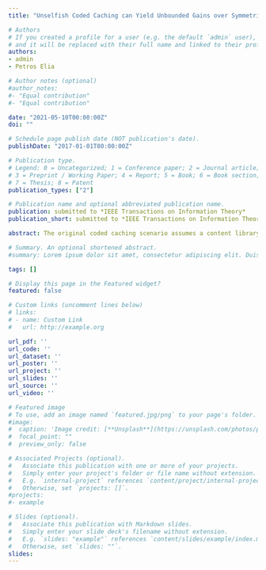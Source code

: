 ```yaml
---
title: "Unselfish Coded Caching can Yield Unbounded Gains over Symmetrically Selfish Caching"

# Authors
# If you created a profile for a user (e.g. the default `admin` user), write the username (folder name) here 
# and it will be replaced with their full name and linked to their profile.
authors:
- admin
- Petros Elia

# Author notes (optional)
#author_notes:
#- "Equal contribution"
#- "Equal contribution"

date: "2021-05-10T00:00:00Z"
doi: ""

# Schedule page publish date (NOT publication's date).
publishDate: "2017-01-01T00:00:00Z"

# Publication type.
# Legend: 0 = Uncategorized; 1 = Conference paper; 2 = Journal article;
# 3 = Preprint / Working Paper; 4 = Report; 5 = Book; 6 = Book section;
# 7 = Thesis; 8 = Patent
publication_types: ["2"]

# Publication name and optional abbreviated publication name.
publication: submitted to *IEEE Transactions on Information Theory*
publication_short: submitted to *IEEE Transactions on Information Theory*

abstract: The original coded caching scenario assumes a content library that is of interest to all receiving users. In a realistic scenario though, the users may have diverging interests which may intersect to various degrees. What happens for example if each file is of potential interest to, say, $40 \\%$ of the users and each user has potential interest in $40 \\%$ of the library? In this work, we investigate the so-called *symmetrically selfish coded caching scenario*, where each user only makes requests from a subset of the library that defines its own *File Demand Set (FDS)*, each user caches selfishly only contents from its own FDS, and where the different FDSs symmetrically overlap to some extent. In the context of various traditional prefetching scenarios (prior to the emergence of coded caching), selfish approaches were known to be potentially very effective. On the other hand &#151 with the exception of some notable works &#151 little is known about selfish coded caching. We here present a new information-theoretic converse that proves, in a general setting of symmetric FDS structures, that selfish coded caching, despite enjoying a much larger local caching gain and a much smaller set of possible demands, introduces an unbounded load increase compared to the unselfish case. In particular, in the $K$-user broadcast channel where each user stores a fraction $\gamma$ of the library, where each file (class) is of interest to $\alpha$ users, and where any one specific file is of interest to a fraction $\delta$ of users, the optimal coding gain of symmetrically selfish caching is at least $(K - \alpha)\gamma + 1$ times smaller than in the unselfish scenario. This allows us to draw the powerful conclusion that the optimal selfish coding gain is upper bounded by $1/(1 - \delta)$, and thus does not scale with $K$. These derived limits are shown to be exact for different types of demands.

# Summary. An optional shortened abstract.
#summary: Lorem ipsum dolor sit amet, consectetur adipiscing elit. Duis posuere tellus ac convallis placerat. Proin tincidunt magna sed ex sollicitudin condimentum.

tags: []

# Display this page in the Featured widget?
featured: false

# Custom links (uncomment lines below)
# links:
# - name: Custom Link
#   url: http://example.org

url_pdf: ''
url_code: ''
url_dataset: ''
url_poster: ''
url_project: ''
url_slides: ''
url_source: ''
url_video: ''

# Featured image
# To use, add an image named `featured.jpg/png` to your page's folder. 
#image:
#  caption: 'Image credit: [**Unsplash**](https://unsplash.com/photos/pLCdAaMFLTE)'
#  focal_point: ""
#  preview_only: false

# Associated Projects (optional).
#   Associate this publication with one or more of your projects.
#   Simply enter your project's folder or file name without extension.
#   E.g. `internal-project` references `content/project/internal-project/index.md`.
#   Otherwise, set `projects: []`.
#projects:
#- example

# Slides (optional).
#   Associate this publication with Markdown slides.
#   Simply enter your slide deck's filename without extension.
#   E.g. `slides: "example"` references `content/slides/example/index.md`.
#   Otherwise, set `slides: ""`.
slides:
---
```

